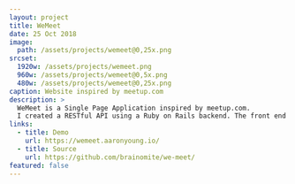 ```yaml
---
layout: project
title: WeMeet
date: 25 Oct 2018
image:
  path: /assets/projects/wemeet@0,25x.png
srcset:
  1920w: /assets/projects/wemeet.png
  960w: /assets/projects/wemeet@0,5x.png
  480w: /assets/projects/wemeet@0,25x.png
caption: Website inspired by meetup.com
description: >
  WeMeet is a Single Page Application inspired by meetup.com.
  I created a RESTful API using a Ruby on Rails backend. The front end was built with React and Redux.
links:
  - title: Demo
    url: https://wemeet.aaronyoung.io/
  - title: Source
    url: https://github.com/brainomite/we-meet/
featured: false
---
```

